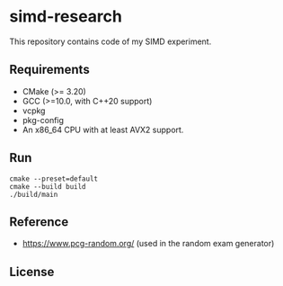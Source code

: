 # simd-research
This repository contains code of my SIMD experiment.

## Requirements
- CMake (>= 3.20)
- GCC (>=10.0, with C++20 support)
- vcpkg
- pkg-config
- An x86_64 CPU with at least AVX2 support.

## Run
```shell
cmake --preset=default
cmake --build build
./build/main
```

## Reference
- https://www.pcg-random.org/ (used in the random exam generator)

## License
